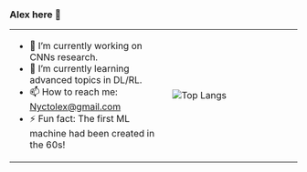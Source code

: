 ### Alex here 👋

<table><tr><td align="left" width="55%">
  
<!-- ![Hu's github stats](https://github-readme-stats.vercel.app/api?username=Nyctolex&count_private=true&show_icons=true&theme=dark) -->
- 🔭 I’m currently working on CNNs research.
- 🌱 I’m currently learning advanced topics in DL/RL.
- 📫 How to reach me: Nyctolex@gmail.com
- ⚡ Fun fact: The first ML machine had been created in the 60s!
  </td><td align="enter" width="45%">
  
![Top Langs](https://github-readme-stats.vercel.app/api/top-langs/?username=Nyctolex&layout=compact&theme=dark)

</td></tr></table>

<!--

Here are some ideas to get you started:

- 🔭 I’m currently working on ...
- 🌱 I’m currently learning ...
- 👯 I’m looking to collaborate on ...
- 🤔 I’m looking for help with ...
- 💬 Ask me about ...
- 📫 How to reach me: ...
- 😄 Pronouns: ...
- ⚡ Fun fact: ...
-->
